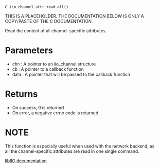 ```
C_iio_channel_attr_read_all()
```

THIS IS A PLACEHOLDER. THE DOCUMENTATION BELOW IS ONLY A COPY/PASTE OF THE C DOCUMENTATION.

Read the content of all channel-specific attributes.

# Parameters

  * chn : A pointer to an iio_channel structure
  * cb : A pointer to a callback function
  * data : A pointer that will be passed to the callback function

# Returns

  * On success, 0 is returned
  * On error, a negative errno code is returned

# NOTE

This function is especially useful when used with the network backend, as all the channel-specific attributes are read in one single command.

[libIIO documentation](https://analogdevicesinc.github.io/libiio/master/libiio/group__Channel.html#gab9c28b0cd94c0607bcc7cac16219eb48)
